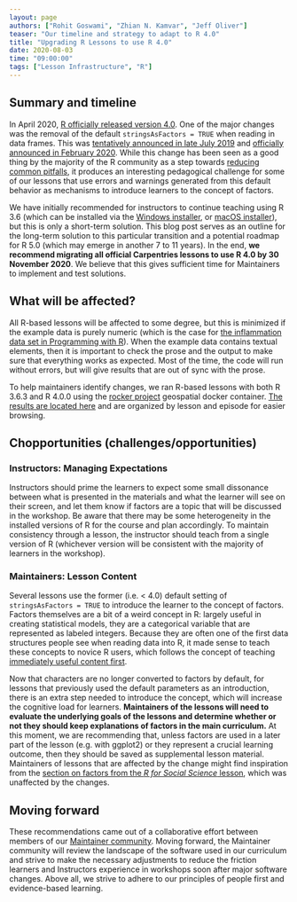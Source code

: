 ```yaml
---
layout: page
authors: ["Rohit Goswami", "Zhian N. Kamvar", "Jeff Oliver"]
teaser: "Our timeline and strategy to adapt to R 4.0"
title: "Upgrading R Lessons to use R 4.0"
date: 2020-08-03
time: "09:00:00"
tags: ["Lesson Infrastructure", "R"]
---
```



<!--

INSTRUCTIONS

This is a draft of ideas for our migration of the R lessons to use version 5.0 and recommendations for future migrations. The idea is for us to hash out our ideas for the migration on this document and draft a blog post for publication sometime near the end of July. The guidelines for writing blog posts are here: https://docs.carpentries.org/topic_folders/communications/guides/submit_blog_post.html


I would like this guide to reflect the views of the maintainer community on how to best upgrade to R 4.0 and support both learners and lessons in the future.

NOTES from June 17th maintainer meeting: https://pad.carpentries.org/maintainers


Please make comments in block quotes with [name=yourname] so that they are easy to identify and delete later

-->

## Summary and timeline

In April 2020, [R officially released version 4.0](https://www.r-bloggers.com/r-4-0-0-now-available-and-a-look-back-at-rs-history/). One of the major changes was the removal of the default `stringsAsFactors = TRUE` when reading in data frames. This was [tentatively announced in late July 2019](https://twitter.com/sctyner/status/1155604680531042304) and [officially announced in February 2020](https://developer.r-project.org/Blog/public/2020/02/16/stringsasfactors/index.html). While this change has been seen as a good thing by the majority of the R community as a step towards [reducing common pitfalls](https://simplystatistics.org/2015/07/24/stringsasfactors-an-unauthorized-biography/), it produces an interesting pedagogical challenge for some of our lessons that use errors and warnings generated from this default behavior as mechanisms to introduce learners to the concept of factors.

We have initially recommended for instructors to continue teaching using R 3.6 (which can be installed via the [Windows installer](https://cran.r-project.org/bin/windows/base/old/3.6.3/), or [macOS installer](https://cran.r-project.org/bin/macosx/el-capitan/base/)), but this is only a short-term solution. This blog post serves as an outline for the long-term solution to this particular transition and a potential roadmap for R 5.0 (which may emerge in another 7 to 11 years). In the end, **we recommend migrating all official Carpentries lessons to use R 4.0 by 30 November 2020**. We believe that this gives sufficient time for Maintainers to implement and test solutions. 

## What will be affected?

All R-based lessons will be affected to some degree, but this is minimized if the example data is purely numeric (which is the case for [the inflammation data set in Programming with R](http://swcarpentry.github.io/r-novice-inflammation/)). When the example data contains textual elements, then it is important to check the prose and the output to make sure that everything works as expected. Most of the time, the code will run without errors, but will give results that are out of sync with the prose.

To help maintainers identify changes, we ran R-based lessons with both R 3.6.3 and R 4.0.0 using the [rocker project](https://rocker-project.org) geospatial docker container. [The results are located here](https://github.com/zkamvar/postmaul/blob/master/analysis.md#lessons-that-use-r) and are organized by lesson and episode for easier browsing. 

## Chopportunities (challenges/opportunities)

### Instructors: Managing Expectations

Instructors should prime the learners to expect some small dissonance between what is presented in the materials and what the learner will see on their screen, and let them know if factors are a topic that will be discussed in the workshop. Be aware that there may be some heterogeneity in the installed versions of R for the course and plan accordingly. To maintain consistency through a lesson, the instructor should teach from a single version of R (whichever version will be consistent with the majority of learners in the workshop). 

### Maintainers: Lesson Content

Several lessons use the former (i.e. < 4.0) default setting of `stringsAsFactors = TRUE` to introduce the learner to the concept of factors.  Factors themselves are a bit of a weird concept in R: largely useful in creating statistical models, they are a categorical variable that are represented as labeled integers. Because they are often one of the first data structures people see when reading data into R, it made sense to teach these concepts to novice R users, which follows the concept of teaching [immediately useful content first](https://cdh.carpentries.org/deciding-what-to-teach.html).

Now that characters are no longer converted to factors by default, for lessons that previously used the default parameters as an introduction, there is an extra step needed to introduce the concept, which will increase the cognitive load for learners. **Maintainers of the lessons will need to evaluate the underlying goals of the lessons and determine whether or not they should keep explanations of factors in the main curriculum.** At this moment, we are recommending that, unless factors are used in a later part of the lesson (e.g. with ggplot2) or they represent a crucial learning outcome, then they should be saved as supplemental lesson material. Maintainers of lessons that are affected by the change might find inspiration from the [section on factors from the *R for Social Science* lesson](https://datacarpentry.org/r-socialsci/02-starting-with-data/index.html#factors), which was unaffected by the changes.

## Moving forward

These recommendations came out of a collaborative effort between members of our [Maintainer community](https://carpentries.org/maintainers/). Moving forward, the Maintainer community will review the landscape of the software used in our curriculum and strive to make the necessary adjustments to reduce the friction learners and Instructors experience in workshops soon after major software changes. Above all, we strive to adhere to our principles of people first and evidence-based learning. 
